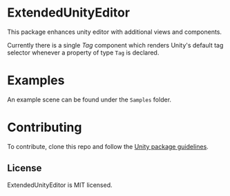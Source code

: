 # ExtendedUnityEditor
This package enhances unity editor with additional views and components.

Currently there is a single *Tag* component which renders Unity's default tag selector whenever a property of type `Tag` is declared.

# Examples
An example scene can be found under the `Samples` folder.

# Contributing
To contribute, clone this repo and follow the [Unity package guidelines](https://docs.unity3d.com/Manual/CustomPackages.html).

## License
ExtendedUnityEditor is MIT licensed.